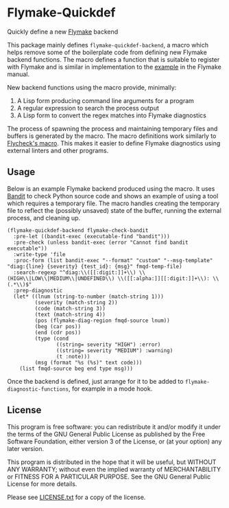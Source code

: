# Flymake-Quickdef
Quickly define a new [Flymake][flymake] backend

This package mainly defines `flymake-quickdef-backend`, a macro which
helps remove some of the boilerplate code from defining new Flymake
backend functions. The macro defines a function that is suitable to
register with Flymake and is similar in implementation to the
[example][example] in the Flymake manual.

New backend functions using the macro provide, minimally:

1. A Lisp form producing command line arguments for a program
2. A regular expression to search the process output
3. A Lisp form to convert the regex matches into Flymake diagnostics

The process of spawning the process and maintaining temporary files
and buffers is generated by the macro. The macro definitions work
similarly to [Flycheck's macro][fly-checker]. This makes it easier to
define Flymake diagnostics using external linters and other programs.

## Usage
Below is an example Flymake backend produced using the macro. It uses
[Bandit][bandit] to check Python source code and shows an example of
using a tool which requires a temporary file. The macro handles
creating the temporary file to reflect the (possibly unsaved) state of
the buffer, running the external process, and cleaning up.

```elisp
(flymake-quickdef-backend flymake-check-bandit
  :pre-let ((bandit-exec (executable-find "bandit")))
  :pre-check (unless bandit-exec (error "Cannot find bandit executable"))
  :write-type 'file
  :proc-form (list bandit-exec "--format" "custom" "--msg-template" "diag:{line} {severity} {test_id}: {msg}" fmqd-temp-file)
  :search-regexp "^diag:\\([[:digit:]]+\\) \\(HIGH\\|LOW\\|MEDIUM\\|UNDEFINED\\) \\([[:alpha:]][[:digit:]]+\\): \\(.*\\)$"
  :prep-diagnostic
  (let* ((lnum (string-to-number (match-string 1)))
         (severity (match-string 2))
         (code (match-string 3))
         (text (match-string 4))
         (pos (flymake-diag-region fmqd-source lnum))
         (beg (car pos))
         (end (cdr pos))
         (type (cond
                ((string= severity "HIGH") :error)
                ((string= severity "MEDIUM") :warning)
                (t :note)))
         (msg (format "%s (%s)" text code)))
    (list fmqd-source beg end type msg)))
```

Once the backend is defined, just arrange for it to be added to
`flymake-diagnostic-functions`, for example in a mode hook.

## License
This program is free software: you can redistribute it and/or modify
it under the terms of the GNU General Public License as published by
the Free Software Foundation, either version 3 of the License, or (at
your option) any later version.

This program is distributed in the hope that it will be useful, but
WITHOUT ANY WARRANTY; without even the implied warranty of
MERCHANTABILITY or FITNESS FOR A PARTICULAR PURPOSE. See the GNU
General Public License for more details.

Please see [LICENSE.txt](LICENSE.txt) for a copy of the license.

[flymake]: https://www.gnu.org/software/emacs/manual/html_node/flymake/index.html
[example]: https://www.gnu.org/software/emacs/manual/html_node/flymake/An-annotated-example-backend.html
[fly-checker]: https://www.flycheck.org/en/latest/developer/developing.html#writing-the-checker
[bandit]: https://github.com/PyCQA/bandit
